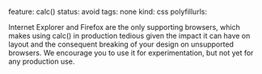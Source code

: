 feature: calc()
status: avoid
tags: none
kind: css
polyfillurls:

Internet Explorer and Firefox are the only supporting browsers, which makes using calc() in production tedious given the impact it can have on layout and the consequent breaking of your design on unsupported browsers. We encourage you to use it for experimentation, but not yet for any production use.
